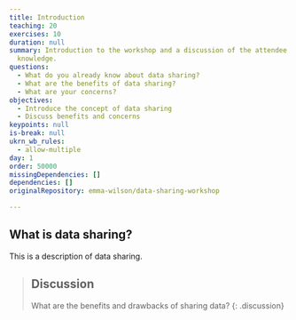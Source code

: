 ```yaml
---
title: Introduction
teaching: 20
exercises: 10
duration: null
summary: Introduction to the workshop and a discussion of the attendee's current
  knowledge.
questions:
  - What do you already know about data sharing?
  - What are the benefits of data sharing?
  - What are your concerns?
objectives:
  - Introduce the concept of data sharing
  - Discuss benefits and concerns
keypoints: null
is-break: null
ukrn_wb_rules:
  - allow-multiple
day: 1
order: 50000
missingDependencies: []
dependencies: []
originalRepository: emma-wilson/data-sharing-workshop

---
```

## What is data sharing?

This is a description of data sharing.

> ## Discussion
> What are the benefits and drawbacks of sharing data?
{: .discussion}